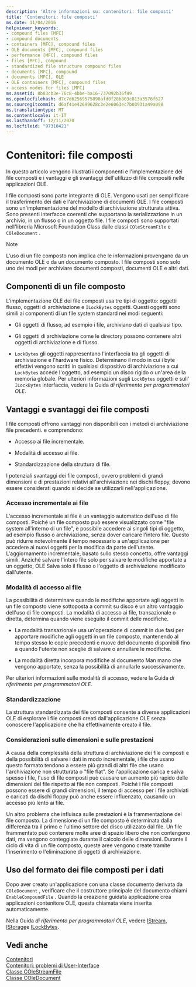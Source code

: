 ```yaml
---
description: 'Altre informazioni su: contenitori: file composti'
title: 'Contenitori: file composti'
ms.date: 11/04/2016
helpviewer_keywords:
- compound files [MFC]
- compound documents
- containers [MFC], compound files
- OLE documents [MFC], compound files
- performance [MFC], compound files
- files [MFC], compound
- standardized file structure compound files
- documents [MFC], compound
- documents [MFC], OLE
- OLE containers [MFC], compound files
- access modes for files [MFC]
ms.assetid: 8b83cb3e-76c8-4bbe-ba16-737092b36f49
ms.openlocfilehash: d7c7d62569575890afd0f28b803c813a3576f627
ms.sourcegitcommit: d6af41e42699628c3e2e6063ec7b03931a49a098
ms.translationtype: MT
ms.contentlocale: it-IT
ms.lasthandoff: 12/11/2020
ms.locfileid: "97310421"
---
```

# <a name="containers-compound-files"></a>Contenitori: file composti

In questo articolo vengono illustrati i componenti e l'implementazione dei file composti e i vantaggi e gli svantaggi dell'utilizzo di file compositi nelle applicazioni OLE.

I file composti sono parte integrante di OLE. Vengono usati per semplificare il trasferimento dei dati e l'archiviazione di documenti OLE. I file composti sono un'implementazione del modello di archiviazione strutturata attiva. Sono presenti interfacce coerenti che supportano la serializzazione in un archivio, in un flusso o in un oggetto file. I file composti sono supportati nell'libreria Microsoft Foundation Class dalle classi `COleStreamFile` e `COleDocument` .

> [!NOTE]
> L'uso di un file composto non implica che le informazioni provengano da un documento OLE o da un documento composto. I file composti sono solo uno dei modi per archiviare documenti composti, documenti OLE e altri dati.

## <a name="components-of-a-compound-file"></a><a name="_core_components_of_a_compound_file"></a> Componenti di un file composto

L'implementazione OLE dei file composti usa tre tipi di oggetto: oggetti flusso, oggetti di archiviazione e `ILockBytes` oggetti. Questi oggetti sono simili ai componenti di un file system standard nei modi seguenti:

- Gli oggetti di flusso, ad esempio i file, archiviano dati di qualsiasi tipo.

- Gli oggetti di archiviazione come le directory possono contenere altri oggetti di archiviazione e di flusso.

- `LockBytes` gli oggetti rappresentano l'interfaccia tra gli oggetti di archiviazione e l'hardware fisico. Determinano il modo in cui i byte effettivi vengono scritti in qualsiasi dispositivo di archiviazione a cui `LockBytes` accede l'oggetto, ad esempio un disco rigido o un'area della memoria globale. Per ulteriori informazioni sugli `LockBytes` oggetti e sull' `ILockBytes` interfaccia, vedere la Guida *di riferimento per programmatori OLE*.

## <a name="advantages-and-disadvantages-of-compound-files"></a><a name="_core_advantages_and_disadvantages_of_compound_files"></a> Vantaggi e svantaggi dei file composti

I file composti offrono vantaggi non disponibili con i metodi di archiviazione file precedenti. e comprendono:

- Accesso ai file incrementale.

- Modalità di accesso ai file.

- Standardizzazione della struttura di file.

I potenziali svantaggi dei file composti, ovvero problemi di grandi dimensioni e di prestazioni relativi all'archiviazione nei dischi floppy, devono essere considerati quando si decide se utilizzarli nell'applicazione.

### <a name="incremental-access-to-files"></a><a name="_core_incremental_access_to_files"></a> Accesso incrementale ai file

L'accesso incrementale ai file è un vantaggio automatico dell'uso di file composti. Poiché un file composto può essere visualizzato come "file system all'interno di un file", è possibile accedere ai singoli tipi di oggetto, ad esempio flusso o archiviazione, senza dover caricare l'intero file. Questo può ridurre notevolmente il tempo necessario a un'applicazione per accedere ai nuovi oggetti per la modifica da parte dell'utente. L'aggiornamento incrementale, basato sullo stesso concetto, offre vantaggi simili. Anziché salvare l'intero file solo per salvare le modifiche apportate a un oggetto, OLE Salva solo il flusso o l'oggetto di archiviazione modificato dall'utente.

### <a name="file-access-modes"></a><a name="_core_file_access_modes"></a> Modalità di accesso ai file

La possibilità di determinare quando le modifiche apportate agli oggetti in un file composto viene sottoposta a commit su disco è un altro vantaggio dell'uso di file composti. La modalità di accesso ai file, transazionale o diretta, determina quando viene eseguito il commit delle modifiche.

- La modalità transazionale usa un'operazione di commit in due fasi per apportare modifiche agli oggetti in un file composto, mantenendo al tempo stesso le copie precedenti e nuove del documento disponibili fino a quando l'utente non sceglie di salvare o annullare le modifiche.

- La modalità diretta incorpora modifiche al documento Man mano che vengono apportate, senza la possibilità di annullarle successivamente.

Per ulteriori informazioni sulle modalità di accesso, vedere la Guida *di riferimento per programmatori OLE*.

### <a name="standardization"></a><a name="_core_standardization"></a> Standardizzazione

La struttura standardizzata dei file composti consente a diverse applicazioni OLE di esplorare i file composti creati dall'applicazione OLE senza conoscere l'applicazione che ha effettivamente creato il file.

### <a name="size-and-performance-considerations"></a><a name="_core_size_and_performance_considerations"></a> Considerazioni sulle dimensioni e sulle prestazioni

A causa della complessità della struttura di archiviazione dei file composti e della possibilità di salvare i dati in modo incrementale, i file che usano questo formato tendono a essere più grandi di altri file che usano l'archiviazione non strutturata o "file flat". Se l'applicazione carica e salva spesso i file, l'uso di file composti può causare un aumento più rapido delle dimensioni del file rispetto ai file non composti. Poiché i file composti possono essere di grandi dimensioni, il tempo di accesso per i file archiviati e caricati da dischi floppy può anche essere influenzato, causando un accesso più lento ai file.

Un altro problema che influisca sulle prestazioni è la frammentazione del file composto. La dimensione di un file composto è determinata dalla differenza tra il primo e l'ultimo settore del disco utilizzato dal file. Un file frammentato può contenere molte aree di spazio libero che non contengono dati, ma vengono conteggiate durante il calcolo delle dimensioni. Durante il ciclo di vita di un file composto, queste aree vengono create tramite l'inserimento o l'eliminazione di oggetti di archiviazione.

## <a name="using-compound-files-format-for-your-data"></a><a name="_core_using_compound_files_format_for_your_data"></a> Uso del formato dei file composti per i dati

Dopo aver creato un'applicazione con una classe documento derivata da `COleDocument` , verificare che il costruttore principale del documento chiami `EnableCompoundFile` . Quando la creazione guidata applicazione crea applicazioni contenitore OLE, questa chiamata viene inserita automaticamente.

Nella Guida *di riferimento per programmatori OLE*, vedere [IStream](/windows/win32/api/objidl/nn-objidl-istream), [IStorage](/windows/win32/api/objidl/nn-objidl-istorage)e [ILockBytes](/windows/win32/api/objidl/nn-objidl-ilockbytes).

## <a name="see-also"></a>Vedi anche

[Contenitori](containers.md)<br/>
[Contenitori: problemi di User-Interface](containers-user-interface-issues.md)<br/>
[Classe COleStreamFile](reference/colestreamfile-class.md)<br/>
[Classe COleDocument](reference/coledocument-class.md)
